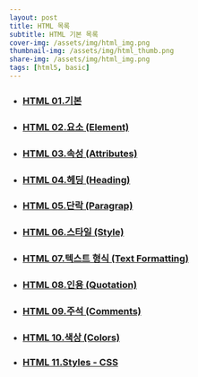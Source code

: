 ```yaml
---
layout: post
title: HTML 목록
subtitle: HTML 기본 목록
cover-img: /assets/img/html_img.png
thumbnail-img: /assets/img/html_thumb.png
share-img: /assets/img/html_img.png
tags: [html5, basic]
---
```


+ ### [HTML 01.기본][html-basic]
+ ### [HTML 02.요소 (Element)][html-elements]
+ ### [HTML 03.속성 (Attributes)][html-attributes]
+ ### [HTML 04.헤딩 (Heading)][html-heading]
+ ### [HTML 05.단락 (Paragrap)][html-paragraps]
+ ### [HTML 06.스타일 (Style)][html-styles]
+ ### [HTML 07.텍스트 형식 (Text Formatting)][html-text-formatting]
+ ### [HTML 08.인용 (Quotation)][html-quotation]
+ ### [HTML 09.주석 (Comments)][html-comments]
+ ### [HTML 10.색상 (Colors)][html-colors]
+ ### [HTML 11.Styles - CSS][html-css]

[html-basic]: https://devjiraynor.github.io/2022-03-18-html-basic/ "html 기본"
[html-elements]: https://devjiraynor.github.io/2022-03-19-html-elements/ "html 요소"
[html-attributes]: https://devjiraynor.github.io/2022-03-19-html-attributes/ "html 속성"
[html-heading]: https://devjiraynor.github.io/2022-03-19-html-heading/ "html 헤딩"
[html-paragraps]: https://devjiraynor.github.io/2022-03-19-html-paragraps/ "html 단락"
[html-styles]: https://devjiraynor.github.io/2022-03-20-html-styles/ "html 스타일"
[html-text-formatting]: https://devjiraynor.github.io/2022-03-20-html-text-formatting/ "html 텍스트 형식 지정"
[html-quotation]: https://devjiraynor.github.io/2022-03-20-html-quotation/ "html 인용"
[html-comments]: https://devjiraynor.github.io/2022-03-20-html-comments/ "html 주석"
[html-colors]: https://devjiraynor.github.io/2022-03-20-html-colors// "html 색상"
[html-css]: https://devjiraynor.github.io/2022-03-21-html-css// "html css"
